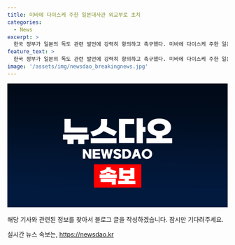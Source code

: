 ```yaml
---
title: 미바에 다이스케 주한 일본대사관 외교부로 초치
categories:
  - News
excerpt: >
  한국 정부가 일본의 독도 관련 발언에 강력히 항의하고 촉구했다. 미바에 다이스케 주한 일본대사관 총괄공사가 외교부를 방문한 것으로 전해졌다.
feature_text: >
  한국 정부가 일본의 독도 관련 발언에 강력히 항의하고 촉구했다. 미바에 다이스케 주한 일본대사관 총괄공사가 외교부를 방문한 것으로 전해졌다.
image: '/assets/img/newsdao_breakingnews.jpg'
---
```


<p><img src="/assets/img/newsdao_breakingnews.jpg" alt="ranknews 속보" /></p>

<p>해당 기사와 관련된 정보를 찾아서 블로그 글을 작성하겠습니다. 잠시만 기다려주세요.</p>
실시간 뉴스 속보는, <a href="https://newsdao.kr" rel="dofollow">https://newsdao.kr</a>


